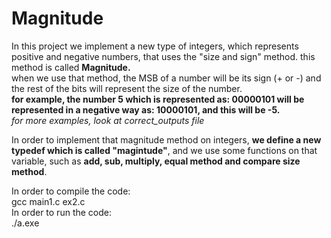 # Magnitude  

In this project we implement a new type of integers, which represents positive and negative numbers, that uses the "size
and sign" method. this method is called **Magnitude.**  
when we use that method, the MSB of a number will be its sign (+ or -) and the rest of the bits will represent the size of the number.  
**for example, the number 5 which is represented as: 00000101 will be represented in a negative way as: 10000101, and this will be -5.**   
*for more examples, look at correct_outputs file*  
  
In order to implement that magnitude method on integers, **we define a new typedef which is called "magintude"**,
and we use some functions on that variable, such as **add, sub, multiply, equal method and compare size method**.  
  
In order to compile the code:  
  gcc main1.c ex2.c  
In order to run the code:  
  ./a.exe  


